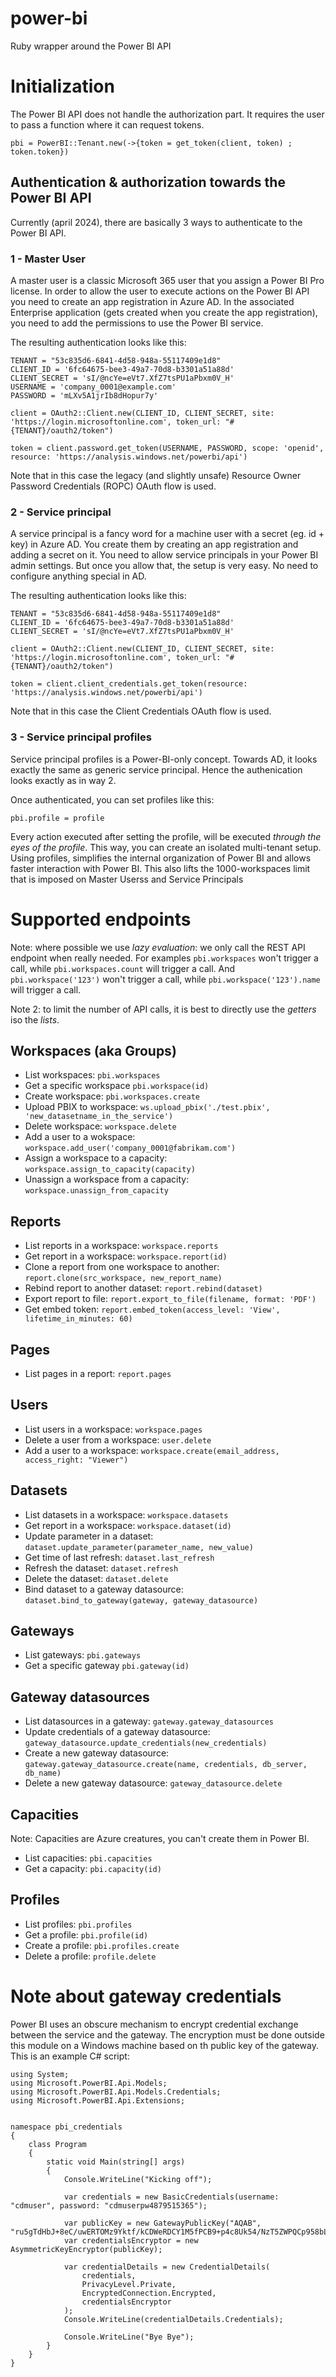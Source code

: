 # power-bi

Ruby wrapper around the Power BI API

# Initialization

The Power BI API does not handle the authorization part. It requires the user to pass a function where it can request tokens.

```
pbi = PowerBI::Tenant.new(->{token = get_token(client, token) ; token.token})
```

## Authentication & authorization towards the Power BI API

Currently (april 2024), there are basically 3 ways to authenticate to the Power BI API.

### 1 - Master User

A master user is a classic Microsoft 365 user that you assign a Power BI Pro license.  In order to allow the user to execute actions on the Power BI API you need to create an app registration in Azure AD.  In the associated Enterprise application (gets created when you create the app registration), you need to add the permissions to use the Power BI service.

The resulting authentication looks like this:

```
TENANT = "53c835d6-6841-4d58-948a-55117409e1d8"
CLIENT_ID = '6fc64675-bee3-49a7-70d8-b3301a51a88d'
CLIENT_SECRET = 'sI/@ncYe=eVt7.XfZ7tsPU1aPbxm0V_H'
USERNAME = 'company_0001@example.com'
PASSWORD = 'mLXv5A1jrIb8dHopur7y'

client = OAuth2::Client.new(CLIENT_ID, CLIENT_SECRET, site: 'https://login.microsoftonline.com', token_url: "#{TENANT}/oauth2/token")

token = client.password.get_token(USERNAME, PASSWORD, scope: 'openid', resource: 'https://analysis.windows.net/powerbi/api')
```

Note that in this case the legacy (and slightly unsafe) Resource Owner Password Credentials (ROPC) OAuth flow is used.

### 2 - Service principal

A service principal is a fancy word for a machine user with a secret (eg. id + key) in Azure AD.  You create them by creating an app registration and adding a secret on it.  You need to allow service principals in your Power BI admin settings. But once you allow that, the setup is very easy.  No need to configure anything special in AD.

The resulting authentication looks like this:

```
TENANT = "53c835d6-6841-4d58-948a-55117409e1d8"
CLIENT_ID = '6fc64675-bee3-49a7-70d8-b3301a51a88d'
CLIENT_SECRET = 'sI/@ncYe=eVt7.XfZ7tsPU1aPbxm0V_H'

client = OAuth2::Client.new(CLIENT_ID, CLIENT_SECRET, site: 'https://login.microsoftonline.com', token_url: "#{TENANT}/oauth2/token")

token = client.client_credentials.get_token(resource: 'https://analysis.windows.net/powerbi/api')
```

Note that in this case the Client Credentials OAuth flow is used.

### 3 - Service principal profiles

Service principal profiles is a Power-BI-only concept.  Towards AD, it looks exactly the same as generic service principal.  Hence the authenication looks exactly as in way 2.

Once authenticated, you can set profiles like this:

```
pbi.profile = profile
```

Every action executed after setting the profile, will be executed _through the eyes of the profile_.  This way, you can create an isolated multi-tenant setup.  Using profiles, simplifies the internal organization of Power BI and allows faster interaction with Power BI.  This also lifts the 1000-workspaces limit that is imposed on Master Userss and Service Principals

# Supported endpoints

Note: where possible we use _lazy evaluation_: we only call the REST API endpoint when really needed. For examples `pbi.workspaces` won't trigger a call, while `pbi.workspaces.count` will trigger a call.  And `pbi.workspace('123')` won't trigger a call, while `pbi.workspace('123').name` will trigger a call.

Note 2: to limit the number of API calls, it is best to directly use the _getters_ iso the _lists_.

## Workspaces (aka Groups)

* List workspaces: `pbi.workspaces`
* Get a specific workspace `pbi.workspace(id)`
* Create workspace: `pbi.workspaces.create`
* Upload PBIX to workspace: `ws.upload_pbix('./test.pbix', 'new_datasetname_in_the_service')`
* Delete workspace: `workspace.delete`
* Add a user to a wokspace: `workspace.add_user('company_0001@fabrikam.com')`
* Assign a workspace to a capacity: `workspace.assign_to_capacity(capacity)`
* Unassign a workspace from a capacity: `workspace.unassign_from_capacity`

## Reports

* List reports in a workspace: `workspace.reports`
* Get report in a workspace: `workspace.report(id)`
* Clone a report from one workspace to another: `report.clone(src_workspace, new_report_name)`
* Rebind report to another dataset: `report.rebind(dataset)`
* Export report to file: `report.export_to_file(filename, format: 'PDF')`
* Get embed token: `report.embed_token(access_level: 'View', lifetime_in_minutes: 60)`

## Pages

* List pages in a report: `report.pages`

## Users

* List users in a workspace: `workspace.pages`
* Delete a user from a workspace: `user.delete`
* Add a user to a workspace: `workspace.create(email_address, access_right: "Viewer")`

## Datasets

* List datasets in a workspace: `workspace.datasets`
* Get report in a workspace: `workspace.dataset(id)`
* Update parameter in a dataset: `dataset.update_parameter(parameter_name, new_value)`
* Get time of last refresh: `dataset.last_refresh`
* Refresh the dataset: `dataset.refresh`
* Delete the dataset: `dataset.delete`
* Bind dataset to a gateway datasource: `dataset.bind_to_gateway(gateway, gateway_datasource)`

## Gateways

* List gateways: `pbi.gateways`
* Get a specific gateway `pbi.gateway(id)`

## Gateway datasources

* List datasources in a gateway: `gateway.gateway_datasources`
* Update credentials of a gateway datasource: `gateway_datasource.update_credentials(new_credentials)`
* Create a new gateway datasource: `gateway.gateway_datasource.create(name, credentials, db_server, db_name)`
* Delete a new gateway datasource: `gateway_datasource.delete`

## Capacities

Note: Capacities are Azure creatures, you can't create them in Power BI.

* List capacities: `pbi.capacities`
* Get a capacity: `pbi.capacity(id)`

## Profiles

* List profiles: `pbi.profiles`
* Get a profile: `pbi.profile(id)`
* Create a profile: `pbi.profiles.create`
* Delete a profile: `profile.delete`

# Note about gateway credentials

Power BI uses an obscure mechanism to encrypt credential exchange between the service and the gateway.  The encryption must be done outside this module on a Windows machine based on th public key of the gateway.  This is an example C# script:

```
using System;
using Microsoft.PowerBI.Api.Models;
using Microsoft.PowerBI.Api.Models.Credentials;
using Microsoft.PowerBI.Api.Extensions;


namespace pbi_credentials
{
    class Program
    {
        static void Main(string[] args)
        {
            Console.WriteLine("Kicking off");

            var credentials = new BasicCredentials(username: "cdmuser", password: "cdmuserpw4879515365");

            var publicKey = new GatewayPublicKey("AQAB", "ru5gTdHbJ+8eC/uwERTOMz9Yktf/kCDWeRDCY1M5fPCB9+p4c8Uk54/NzT5ZWPQCp958bLcO8nSOSOpz4I8fW/AI4d+JxwW6VCsxzue2mKbJjeuSDXXmIiNUFqvjOIolfSIxJFNlfWkZUFlaD3dXgJkjJxrrc4OrYBDUt0FF14UsvdZymTbOl39sAhD4i9CqkXTqm6+JDxsEkPE3GAZ6ZslCsRUqu7lX73anAHkm889FR9NOMtsLV02JDMKCblJqnoszTzgExEEeoTJKxLiJdC8Mfbl96fKFS8JElJIzfTPzldGx5TxdjRmekQODWr7SNMSVJJQTJaANh9C2FZ85pQ==");
            var credentialsEncryptor = new AsymmetricKeyEncryptor(publicKey);

            var credentialDetails = new CredentialDetails(
                credentials,
                PrivacyLevel.Private,
                EncryptedConnection.Encrypted,
                credentialsEncryptor
            );
            Console.WriteLine(credentialDetails.Credentials);

            Console.WriteLine("Bye Bye");
        }
    }
}
```


